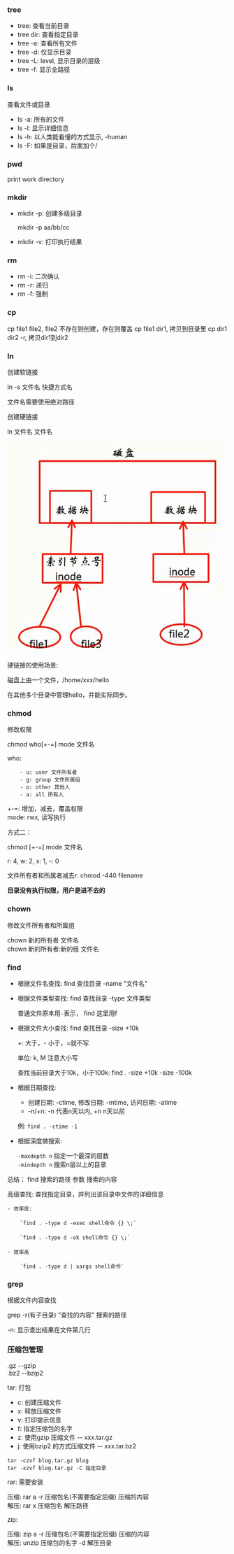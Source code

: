 

### tree

- tree: 查看当前目录
- tree dir: 查看指定目录
- tree -a: 查看所有文件
- tree -d: 仅显示目录
- tree -L: level, 显示目录的层级
- tree -f: 显示全路径


### ls

查看文件或目录

- ls -a: 所有的文件
- ls -l: 显示详细信息
- ls -h: 以人类能看懂的方式显示, -human
- ls -F: 如果是目录，后面加个/



### pwd

print work directory


### mkdir

- mkdir -p: 创建多级目录

    mkdir -p aa/bb/cc

- mkdir -v: 打印执行结果


### rm

- rm -i: 二次确认
- rm -r: 递归
- rm -f: 强制

### cp

cp file1 file2,  file2 不存在则创建，存在则覆盖
cp file1 dir1, 拷贝到目录里
cp dir1 dir2 -r, 拷贝dir1到dir2


### ln

创建软链接

ln -s 文件名  快捷方式名

文件名需要使用绝对路径


创建硬链接

ln 文件名 文件名

<img src="./images/file_link.png">


硬链接的使用场景:

磁盘上由一个文件，/home/xxx/hello

在其他多个目录中管理hello，并能实际同步。

### chmod

修改权限

chmod who[+-=] mode 文件名

who:
```
    - u: user 文件所有者
    - g: group 文件所属组
    - o: other 其他人
    - a: all 所有人
```
+-=:  增加，减去，覆盖权限   
mode: rwx, 读写执行


方式二：

chmod [+-=] mode 文件名

r: 4, w: 2, x: 1, -: 0

文件所有者和所属者减去r:  chmod -440 filename

**目录没有执行权限，用户是进不去的**

### chown

修改文件所有者和所属组

chown 新的所有者 文件名   
chown 新的所有者:新的组 文件名


### find

- 根据文件名查找: find 查找目录 -name "文件名"
- 根据文件类型查找: find 查找目录 -type 文件类型

    普通文件原本用`-`表示， find 这里用f

- 根据文件大小查找: find 查找目录 -size +10k
    
    +: 大于，- 小于，=就不写

    单位: k, M 注意大小写

    查找当前目录大于10k，小于100k: find . -size +10k -size -100k

- 根据日期查找: 

    - 创建日期: -ctime, 修改日期: -mtime, 访问日期: -atime
    - -n/+n:  -n 代表n天以内, +n n天以前

    例: `find . -ctime -1`

- 根据深度做搜索:

    `-maxdepth n` 指定一个最深的层数   
    `-mindepth n` 搜索n层以上的目录


总结： find 搜索的路径 参数 搜索的内容


高级查找: 查找指定目录，并列出该目录中文件的详细信息

    - 效率低: 

        `find . -type d -exec shell命令 {} \;`

        `find . -type d -ok shell命令 {} \;`

    - 效率高

        `find . -type d | xargs shell命令`
    


### grep

根据文件内容查找
    
grep -r(有子目录) "查找的内容" 搜索的路径

-n: 显示查出结果在文件第几行



### 压缩包管理

.gz      --gzip   
.bz2     --bzip2

tar: 打包

- c: 创建压缩文件
- x: 释放压缩文件
- v: 打印提示信息
- f: 指定压缩包的名字
- z: 使用gzip 压缩文件   -- xxx.tar.gz
- j: 使用bzip2 的方式压缩文件  -- xxx.tar.bz2

`tar -czvf blog.tar.gz blog`   
`tar -xzvf blog.tar.gz -C 指定目录`

rar: 需要安装

压缩: rar a -r 压缩包名(不需要指定后缀) 压缩的内容   
解压: rar x 压缩包名 解压路径  

zip:

压缩: zip a -r 压缩包名(不需要指定后缀) 压缩的内容   
解压: unzip 压缩包的名字 -d 解压目录   




    






